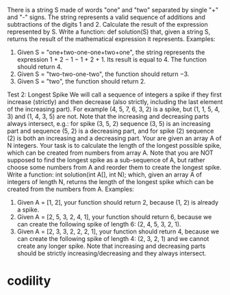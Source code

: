 There is a string S made of words "one" and "two" separated by single "+" and "-" signs. The string represents a valid sequence of additions and subtractions of the digits 1 and 2.
Calculate the result of the expression represented by S.
Write a function:
def solution(S)
that, given a string S, returns the result of the mathematical expression it represents.
Examples:
1. Given S = "one+two-one-one+two+one", the string represents the expression 1 + 2 − 1 − 1 + 2 + 1. Its result is equal to 4. The function should return 4.
2. Given S = "two-two-one-two", the function should return −3.
3. Given S = "two", the function should return 2.


Test 2: Longest Spike
We will call a sequence of integers a spike if they first increase (strictly) and then decrease (also strictly, including the last element of the increasing part). For example (4, 5, 7, 6, 3, 2) is a spike, but (1, 1, 5, 4, 3) and (1, 4, 3, 5) are not. Note that the increasing and decreasing parts always intersect, e.g.: for spike (3, 5, 2) sequence (3, 5) is an increasing part and sequence (5, 2) is a decreasing part, and for spike (2) sequence (2) is both an increasing and a decreasing part.
Your are given an array A of N integers. Your task is to calculate the length of the longest possible spike, which can be created from numbers from array A. Note that you are NOT supposed to find the longest spike as a sub-sequence of A, but rather choose some numbers from A and reorder them to create the longest spike.
Write a function:
int solution(int A[], int N);
which, given an array A of integers of length N, returns the length of the longest spike which can be created from the numbers from A.
Examples:
1. Given A = [1, 2], your function should return 2, because (1, 2) is already a spike.
2. Given A = [2, 5, 3, 2, 4, 1], your function should return 6, because we can create the following spike of length 6: (2, 4, 5, 3, 2, 1).
3. Given A = [2, 3, 3, 2, 2, 2, 1], your function should return 4, because we can create the following spike of length 4: (2, 3, 2, 1) and we cannot create any longer spike. Note that increasing and decreasing parts should be strictly increasing/decreasing and they always intersect.
# codility
